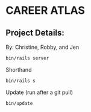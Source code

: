 # CAREER ATLAS

## Project Details:


By: Christine, Robby, and Jen

```sh
bin/rails server
```

Shorthand

```sh
bin/rails s
```

Update (run after a git pull)
```sh
bin/update
```
